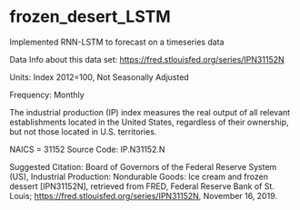 # frozen_desert_LSTM
Implemented RNN-LSTM to forecast on a timeseries data

Data
Info about this data set: https://fred.stlouisfed.org/series/IPN31152N

Units: Index 2012=100, Not Seasonally Adjusted

Frequency: Monthly

The industrial production (IP) index measures the real output of all relevant establishments located in the United States, regardless of their ownership, but not those located in U.S. territories.

NAICS = 31152
Source Code: IP.N31152.N

Suggested Citation: Board of Governors of the Federal Reserve System (US), Industrial Production: Nondurable Goods: Ice cream and frozen dessert [IPN31152N], retrieved from FRED, Federal Reserve Bank of St. Louis; https://fred.stlouisfed.org/series/IPN31152N, November 16, 2019.
